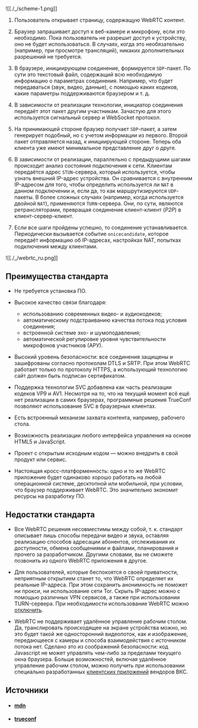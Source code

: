 ![[./_/scheme-1.png]]
1. Пользователь открывает страницу, содержащую WebRTC контент.
   
2. Браузер запрашивает доступ к веб-камере и микрофону, если это необходимо. Пока пользователь не разрешит доступ к устройству, оно не будет использоваться. В случаях, когда это необязательно (например, при просмотре трансляций), никаких дополнительных разрешений не требуется.
   
3. В браузере, инициирующем соединение, формируется `SDP`-пакет. По сути это текстовый файл, содержащий всю необходимую информацию о параметрах соединения. Например, что будет передаваться (звук, видео, данные), с помощью каких кодеков, какие параметры поддерживаются браузером и т. д.
   
4. В зависимости от реализации технологии, инициатор соединения передаёт этот пакет другим участникам. Зачастую для этого используется сигнальный сервер и WebSocket протокол.
   
5. На принимающей стороне браузер получает `SDP`-пакет, а затем генерирует подобный, но с учетом информации из первого. Второй пакет отправляется назад, к инициирующей стороне. Теперь оба клиента уже имеют минимальное представление друг о друге.
   
6. В зависимости от реализации, параллельно с предыдущими шагами происходит анализ состояния подключения к сети. Клиентам передаётся адрес `STUN`-сервера, который используется, чтобы узнать внешний IP-адрес устройства. Он сравнивается с внутренним IP-адресом для того, чтобы определить используется ли `NAT` в данном подключении и, если да, то как маршрутизируются `UDP`-пакеты. В более сложных случаях (например, когда используется двойной `NAT`), применяются `TURN`-сервера. Они, по сути, являются ретрансляторами, превращая соединение клиент-клиент (*P2P*) в клиент-сервер-клиент.
   
7. Если все шаги пройдены успешно, то соединение устанавливается. Периодически вызывается событие `onicecandidate`, которое передаёт информацию об IP-адресах, настройках NAT, попытках подключения между клиентами.

![[./_/webrtc_ru.png]]

## Преимущества стандарта

- Не требуется установка ПО.
  
- Высокое качество связи благодаря:
    - использованию современных видео- и аудиокодеков;
    - автоматическому подстраиванию качества потока под условия соединения;
    - встроенной системе эхо- и шумоподавления;
    - автоматической регулировке уровня чувствительности микрофонов участников (АРУ).
      
- Высокий уровень безопасности: все соединения защищены и зашифрованы согласно протоколам DTLS и SRTP. При этом WebRTC работает только по протоколу HTTPS, а использующий технологию сайт должен быть подписан сертификатом.
  
- Поддержка технологии SVC добавлена как часть реализации кодеков VP9 и AV1. Несмотря на то, что на текущий момент всё ещё нет реализации в самих браузерах, программные решения TrueConf позволяют использование SVC в браузерных клиентах.
  
- Есть встроенный механизм захвата контента, например, рабочего стола.
  
- Возможность реализации любого интерфейса управления на основе HTML5 и JavaScript.
  
- Проект с открытым исходным кодом — можно внедрить в свой продукт или сервис.
  
- Настоящая кросс-платформенность: одно и то же WebRTC приложение будет одинаково хорошо работать на любой операционной системе, десктопной или мобильной, при условии, что браузер поддерживает WebRTC. Это значительно экономит ресурсы на разработку ПО.

## Недостатки стандарта

- Все WebRTC решения несовместимы между собой, т. к. стандарт описывает лишь способы передачи видео и звука, оставляя реализацию способов адресации абонентов, отслеживания их доступности, обмена сообщениями и файлами, планирования и прочего за разработчиком. Другими словами, вы не сможете позвонить из одного WebRTC приложения в другое.
  
- Для пользователей, которые беспокоятся о своей приватности, неприятным открытием станет то, что WebRTC определяет их реальные IP-адреса. При этом сохранить анонимность не поможет ни прокси, ни использование сети Tor. Скрыть IP-адрес можно с помощью различных VPN сервисов, а также при использовании TURN-сервера. При необходимости использование WebRTC можно [отключить](https://trueconf.ru/blog/baza-znaniy/kak-otklyuchit-webrtc.html).
- WebRTC не поддерживает удалённое управление рабочим столом. Да, транслировать происходящее на экране устройства можно, но это будет такой же односторонний видеопоток, как и изображение, передающееся с камеры и способа взаимодействия с источником потока нет. Сделано это из соображений безопасности: код Javascript не может управлять чем-либо за пределами текущего окна браузера. Больше возможностей, включая удалённое управление рабочим столом, можно получить при использовании специально разработанных [клиентских приложений](https://trueconf.ru/downloads/) вендоров ВКС.

## Источники
- #### [mdn](https://developer.mozilla.org/ru/docs/Web/API/WebRTC_API)
- #### [trueconf](https://trueconf.ru/webrtc.html?utm_source=google.com&utm_medium=organic&utm_campaign=google.com&utm_referrer=google.com)